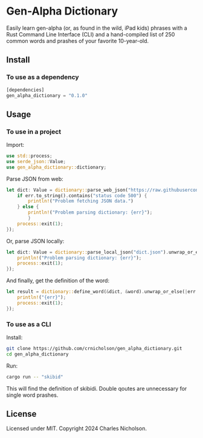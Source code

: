# Gen-Alpha Dictionary

Easily learn gen-alpha (or, as found in the wild, iPad kids) phrases with a Rust Command Line Interface (CLI) and a hand-compiled list of 250 common words and prashes of your favorite 10-year-old. 

## Install

### To use as a dependency

```rust
[dependencies]
gen_alpha_dictionary = "0.1.0"
```

## Usage

### To use in a project

Import:

```rust
use std::process;
use serde_json::Value;
use gen_alpha_dictionary::dictionary;
```

Parse JSON from web:

```rust
let dict: Value = dictionary::parse_web_json("https://raw.githubusercontent.com/crnicholson/gen_alpha_dictionary/refs/heads/master/dict.json").unwrap_or_else(|err| {
    if err.to_string().contains("status code 500") {
        println!("Problem fetching JSON data.")
    } else {
        println!("Problem parsing dictionary: {err}");
        }
    process::exit(1);
});
```

Or, parse JSON locally:

```rust
let dict: Value = dictionary::parse_local_json("dict.json").unwrap_or_else(|err| {
    println!("Problem parsing dictionary: {err}");
    process::exit(1);
});
```

And finally, get the definition of the word:

```rust
let result = dictionary::define_word(&dict, &word).unwrap_or_else(|err | {
    println!("{err}");
    process::exit(1);
});
```

### To use as a CLI

Install:

```bash
git clone https://github.com/crnicholson/gen_alpha_dictionary.git
cd gen_alpha_dictionary
```

Run:

```bash
cargo run -- "skibid"
```

This will find the definition of skibidi. Double qoutes are unnecessary for single word prashes.

## License

Licensed under MIT. Copyright 2024 Charles Nicholson.